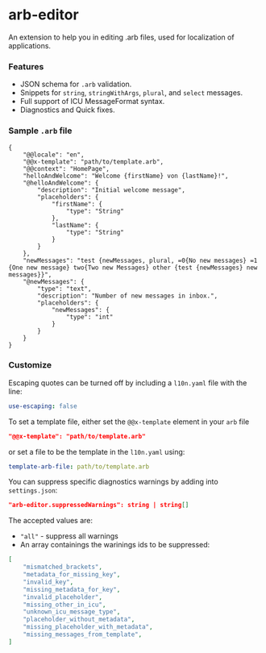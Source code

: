 # arb-editor

An extension to help you in editing .arb files, used for localization of applications.

### Features
 * JSON schema for `.arb` validation.
 * Snippets for `string`, `stringWithArgs`, `plural`, and `select` messages.
 * Full support of ICU MessageFormat syntax.
 * Diagnostics and Quick fixes.

### Sample `.arb` file
```
{
    "@@locale": "en",
    "@@x-template": "path/to/template.arb",
    "@@context": "HomePage",
    "helloAndWelcome": "Welcome {firstName} von {lastName}!",
    "@helloAndWelcome": {
        "description": "Initial welcome message",
        "placeholders": {
            "firstName": {
                "type": "String"
            },
            "lastName": {
                "type": "String"
            }
        }
    },
    "newMessages": "test {newMessages, plural, =0{No new messages} =1 {One new message} two{Two new Messages} other {test {newMessages} new messages}}",
    "@newMessages": {
        "type": "text",
        "description": "Number of new messages in inbox.",
        "placeholders": {
            "newMessages": {
                "type": "int"
            }
        }
    }
}
```

### Customize

Escaping quotes can be turned off by including a `l10n.yaml` file with the line:
```yaml
use-escaping: false
```

To set a template file, either set the `@@x-template` element in your `arb` file
```json
"@@x-template": "path/to/template.arb"
```
or set a file to be the template in the `l10n.yaml` using:
```yaml
template-arb-file: path/to/template.arb
```
You can suppress specific diagnostics warnings by adding into `settings.json`:
```json
"arb-editor.suppressedWarnings": string | string[]
```

The accepted values are:
- `"all"` - suppress all warnings
- An array containings the warinings ids to be suppressed:
```json
[
    "mismatched_brackets",
    "metadata_for_missing_key",
    "invalid_key",
    "missing_metadata_for_key",
    "invalid_placeholder",
    "missing_other_in_icu",
    "unknown_icu_message_type",
    "placeholder_without_metadata",
    "missing_placeholder_with_metadata",
    "missing_messages_from_template",
]
```
